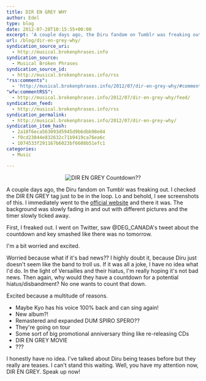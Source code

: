 ```yaml
---
title: DIR EN GREY WHY
author: Edel
type: blog
date: 2012-07-28T10:15:55+00:00
excerpt: 'A couple days ago, the Diru fandom on Tumblr was freaking out. I checked the DIR EN GREY tag just to be in the loop. Lo and behold, I see screenshots of this. I immediately went to the official website and there it was. The background was slowly fading in and out with different pictures [...]'
url: /blog/dir-en-grey-why/
syndication_source_uri:
  - http://musical.brokenphrases.info
syndication_source:
  - Musical Broken Phrases
syndication_source_id:
  - http://musical.brokenphrases.info/rss
"rss:comments":
  - 'http://musical.brokenphrases.info/2012/07/dir-en-grey-why/#comments'
"wfw:commentRSS":
  - http://musical.brokenphrases.info/2012/07/dir-en-grey-why/feed/
syndication_feed:
  - http://musical.brokenphrases.info/rss
syndication_permalink:
  - http://musical.brokenphrases.info/2012/07/dir-en-grey-why/
syndication_item_hash:
  - 2a18f6eca563093d5945d9b6dbb98e04
  - f0cd23844e832632c71b9419ca76ea6c
  - 1074533f291167b6023bf6608b51efc1
categories:
  - Music

---
```

<div align="center">
  <img src="http://img594.imageshack.us/img594/521/direngreyjuly2012.png" alt="DIR EN GREY Countdown??" />
</div>

A couple days ago, the Diru fandom on Tumblr was freaking out. I checked the DIR EN GREY tag just to be in the loop. Lo and behold, I see screenshots of this. I immediately went to the [official website][1] and there it was. The background was slowly fading in and out with different pictures and the timer slowly ticked away.

First, I freaked out. I went on Twitter, saw @DEG_CANADA's tweet about the countdown and key smashed like there was no tomorrow.

I'm a bit worried and excited.

Worried because what if it's bad news?? I highly doubt it, because Diru just doesn't seem like the band to troll us. If it was all a joke, I have no idea what I'd do. In the light of Versailles and their hiatus, I'm really hoping it's not bad news. Then again, why would they have a countdown for a potential hiatus/disbandment? No one wants to count that down.

Excited because a multitude of reasons.

  * Maybe Kyo has his voice 100% back and can sing again!
  * New album?!
  * Remastered and expanded DUM SPIRO SPERO??
  * They're going on tour
  * Some sort of big promotional anniversary thing like re-releasing CDs
  * DIR EN GREY MOVIE
  * ???

I honestly have no idea. I've talked about Diru being teases before but they really are teases. I can't stand this waiting. Well, you have my attention now, DIR EN GREY. Speak up now!




 [1]: http://direngrey.co.jp/